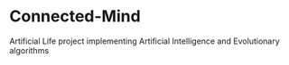 Connected-Mind
==============

Artificial Life project implementing Artificial Intelligence and Evolutionary algorithms
